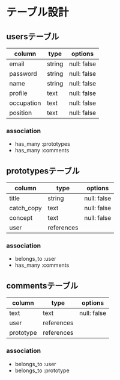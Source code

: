 # テーブル設計

## usersテーブル
|column    |type  |options    |
| -------- | ---- | --------- |
|email     |string|null: false|
|password  |string|null: false|
|name      |string|null: false|
|profile   |text  |null: false|
|occupation|text  |null: false|
|position  |text  |null: false|

### association
- has_many :prototypes
- has_many :comments

## prototypesテーブル
|column    |type      |options    |
| -------- | -------- | --------- |
|title     |string    |null: false|
|catch_copy|text      |null: false|
|concept   |text      |null: false|
|user      |references|           |

### association
- belongs_to :user
- has_many :comments

## commentsテーブル
|column    |type      |options    |
| -------- | -------- | --------- |
|text      |text      |null: false|
|user      |references|           |
|prototype |references|           |

### association
- belongs_to :user
- belongs_to :prototype